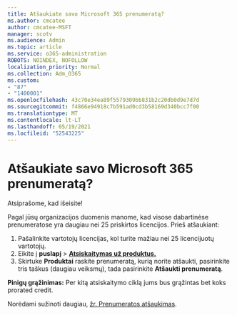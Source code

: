 ```yaml
---
title: Atšaukiate savo Microsoft 365 prenumeratą?
ms.author: cmcatee
author: cmcatee-MSFT
manager: scotv
ms.audience: Admin
ms.topic: article
ms.service: o365-administration
ROBOTS: NOINDEX, NOFOLLOW
localization_priority: Normal
ms.collection: Adm_O365
ms.custom:
- "87"
- "1400001"
ms.openlocfilehash: 43c70e34ea89f5579309bb831b2c20db0d9e7d7d
ms.sourcegitcommit: f4866e94918c7b591ad0cd3b58169d340bcc7f00
ms.translationtype: MT
ms.contentlocale: lt-LT
ms.lasthandoff: 05/19/2021
ms.locfileid: "52543225"
---
```

# <a name="canceling-your-microsoft-365-subscription"></a>Atšaukiate savo Microsoft 365 prenumeratą?

Atsiprašome, kad išeisite!
  
Pagal jūsų organizacijos duomenis manome, kad visose dabartinėse prenumeratose yra daugiau nei 25 priskirtos licencijos. Prieš atšaukiant:

1. Pašalinkite vartotojų licencijas, kol turite mažiau nei 25 licencijuotų vartotojų.
2. Eikite į **puslapį** \> **[Atsiskaitymas už produktus.](https://go.microsoft.com/fwlink/p/?linkid=842054)**
3. Skirtuke **Produktai** raskite prenumeratą, kurią norite atšaukti, pasirinkite tris taškus (daugiau veiksmų), tada pasirinkite **Atšaukti prenumeratą**.

**Pinigų grąžinimas:** Per kitą atsiskaitymo ciklą jums bus grąžintas bet koks prorated credit.

Norėdami sužinoti daugiau, [žr. Prenumeratos atšaukimas](/microsoft-365/commerce/subscriptions/cancel-your-subscription).